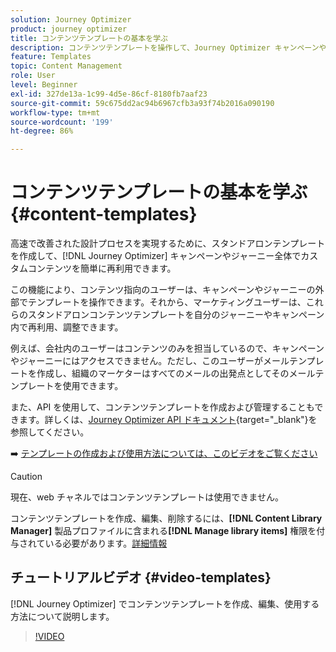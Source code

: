 ```yaml
---
solution: Journey Optimizer
product: journey optimizer
title: コンテンツテンプレートの基本を学ぶ
description: コンテンツテンプレートを操作して、Journey Optimizer キャンペーンやジャーニーでコンテンツを再利用する方法を説明します
feature: Templates
topic: Content Management
role: User
level: Beginner
exl-id: 327de13a-1c99-4d5e-86cf-8180fb7aaf23
source-git-commit: 59c675dd2ac94b6967cfb3a93f74b2016a090190
workflow-type: tm+mt
source-wordcount: '199'
ht-degree: 86%

---
```



# コンテンツテンプレートの基本を学ぶ {#content-templates}

高速で改善された設計プロセスを実現するために、スタンドアロンテンプレートを作成して、[!DNL Journey Optimizer] キャンペーンやジャーニー全体でカスタムコンテンツを簡単に再利用できます。

この機能により、コンテンツ指向のユーザーは、キャンペーンやジャーニーの外部でテンプレートを操作できます。それから、マーケティングユーザーは、これらのスタンドアロンコンテンツテンプレートを自分のジャーニーやキャンペーン内で再利用、調整できます。

<!--![](../rn/assets/do-not-localize/content-template.gif)-->

例えば、会社内のユーザーはコンテンツのみを担当しているので、キャンペーンやジャーニーにはアクセスできません。ただし、このユーザーがメールテンプレートを作成し、組織のマーケターはすべてのメールの出発点としてそのメールテンプレートを使用できます。

また、API を使用して、コンテンツテンプレートを作成および管理することもできます。詳しくは、[Journey Optimizer API ドキュメント](https://developer.adobe.com/journey-optimizer-apis/references/content/){target="_blank"}を参照してください。

➡️ [テンプレートの作成および使用方法については、このビデオをご覧ください](#video-templates)

>[!CAUTION]
>
>現在、web チャネルではコンテンツテンプレートは使用できません。
>
>コンテンツテンプレートを作成、編集、削除するには、**[!DNL Content Library Manager]** 製品プロファイルに含まれる&#x200B;**[!DNL Manage library items]** 権限を付与されている必要があります。[詳細情報](../administration/ootb-product-profiles.md#content-library-manager)

## チュートリアルビデオ {#video-templates}

[!DNL Journey Optimizer] でコンテンツテンプレートを作成、編集、使用する方法について説明します。

>[!VIDEO](https://video.tv.adobe.com/v/3413743/?quality=12)
